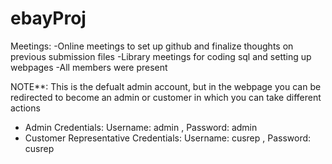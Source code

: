 # ebayProj
Meetings:
-Online meetings to set up github and finalize thoughts on previous submission files
-Library meetings for coding sql and setting up webpages
-All members were present


NOTE**: This is the defualt admin account, but in the webpage you can be redirected to become an admin or customer in which you can take different actions
* Admin Credentials: Username: admin , Password: admin
* Customer Representative Credentials: Username: cusrep , Password: cusrep
